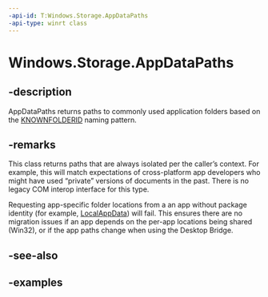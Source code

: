```yaml
---
-api-id: T:Windows.Storage.AppDataPaths
-api-type: winrt class
---
```


<!-- Class syntax.
public class AppDataPaths 
-->

# Windows.Storage.AppDataPaths

## -description
AppDataPaths returns paths to commonly used application folders based on the [KNOWNFOLDERID](/windows/desktop/shell/knownfolderid) naming pattern. 

## -remarks
This class returns paths that are always isolated per the caller’s context. For example, this will match expectations of cross-platform app developers who might have used “private” versions of documents in the past. There is no legacy COM interop interface for this type.

Requesting app-specific folder locations from a an app without package identity (for example, [LocalAppData](appdatapaths_localappdata.md)) will fail. This ensures there are no migration issues if an app depends on the per-app locations being shared (Win32), or if the app paths change when using the Desktop Bridge.

## -see-also

## -examples

